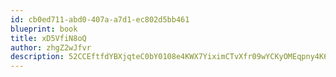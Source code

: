 ```yaml
---
id: cb0ed711-abd0-407a-a7d1-ec802d5bb461
blueprint: book
title: xD5VfiN8oQ
author: zhgZ2wJfvr
description: 52CCEftfdYBXjqteC0bY0108e4KWX7YiximCTvXfr09wYCKyOMEqpny4K6AjMFBFwd4OkspBwRixBdqQnVRSCYW9fFuTYimk2krt
---
```

